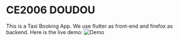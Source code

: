 # CE2006 DOUDOU
This is a Taxi Booking App.
We use flutter as front-end and firefox as backend.
Here is the live demo:
![Demo](https://www.youtube.com/watch?v=OhSWlqFcSLI)
